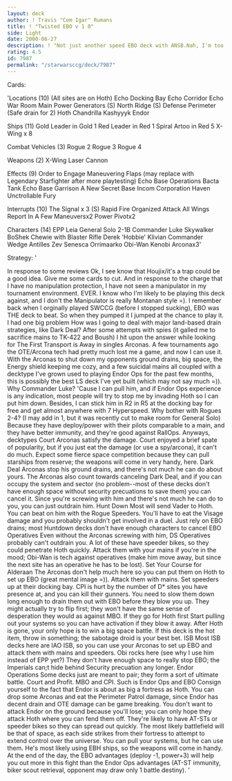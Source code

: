 ```yaml
---
layout: deck
author: ! Travis "Com Igar" Rumans
title: ! "Twisted EBO v 1 0"
side: Light
date: 2000-06-27
description: ! "Not just another speed EBO deck with ANSB.Nah, I'm too sick and twisted for that =)."
rating: 4.5
id: 7987
permalink: "/starwarsccg/deck/7987"
---
```

Cards: 

'Locations (10)
(All sites are on Hoth)
Echo Docking Bay
Echo Corridor
Echo War Room
Main Power Generators (S)
North Ridge (S)
Defense Perimeter (Safe drain for 2)
Hoth
Chandrilla
Kashyyyk
Endor

Ships (11)
Gold Leader in Gold 1
Red Leader in Red 1
Spiral
Artoo in Red 5
X-Wing x 8

Combat Vehicles (3)
Rogue 2
Rogue 3
Rogue 4

Weapons (2)
X-Wing Laser Cannon

Effects (9)
Order to Engage
Maneuvering Flaps (may replace with Legendary Starfighter after more playtesting)
Echo Base Operations
Bacta Tank
Echo Base Garrison
A New Secret Base
Incom Corporation
Haven
Unctrollable Fury

Interrupts (10)
The Signal x 3 (S)
Rapid Fire
Organized Attack
All Wings Report In
A Few Maneuversx2
Power Pivotx2

Characters (14)
EPP Leia
General Solo
2-1B
Commander Luke Skywalker
BoShek
Chewie with Blaster Rifle
Derek 'Hobbie' Klivian
Commander Wedge Antilles
Zev Senesca
Orrimaarko
Obi-Wan Kenobi
Arconax3'

Strategy: '

In response to some reviews
Ok, I see know that Houjix/it's a trap could be a good idea. Give me some cards to cut.
And in response to the charge that I have no manipulation protection, I have not seen a manipulator in my tournament environment. EVER. I know who I'm likely to be playing this deck against, and I don't the Manipulator is really Montanan style =).
I remember back when I orginally played SWCCG (before I stopped sucking), EBO was THE deck to beat. So when they pumped it I jumped at the chance to play it.
I had one big problem How was I going to deal with major land-based drain strategies, like Dark Deal? After some attempts with spies (it galled me to sacrifice mains to TK-422 and Boush) I hit upon the answer while looking for The First Transport is Away in singles Arconas. A few tournaments ago the OTE/Arcona tech had pretty much lost me a game, and now I can use it. With the Arconas to shut down my opponents ground drains, big space, the Energy shield keeping me cozy, and a few suicidal mains all coupled with a decktype I've grown used to playing Endor Ops for the past few months, this is possibly the best LS deck I've yet built (which may not say much =)).
Why Commander Luke? 'Cause I can pull him, and if Endor Ops experience is any indication, most people will try to stop me by invading Hoth so I can put him down. Besides, I can stick him in R2 in R5 at the docking bay for free and get almost anywhere with 7 Hyperspeed.
Why bother with Rogues 2-4? (I may add in 1, but it was recently cut to make room for General Solo) Because they have deploy/power with their pilots comparable to a main, and they have better immunity, and they're good against RallOps.
Anyways, decktypes
Court
	Arconas satisfy the damage. Court enjoyed a brief spate of popularity, but if you just eat the damage (or use a spy/arcona), it can't do much. Expect some fierce space competition because they can pull starships from reserve; the weapons will come in very handy, here.
Dark Deal
	Arconas stop his ground drains, and there's not much he can do about yours. The Arconas also count towards canceling Dark Deal, and if you can occupy the system and sector (no problem--most of these decks don't have enough space without security precuations to save them) you can cancel it. Since you're screwing with him and there's not much he can do to you, you can just outdrain him.
Hunt Down
	Most will send Vader to Hoth. You can beat on him with the Rogue Speeders. You'll have to eat the Visage damage and you probably shouldn't get involved in a duel. Just rely on EBO drains; most Huntdown decks don't have enough characters to cancel EBO
Operatives
	Even without the Arconas screwing with him, DS Operatives probably can't outdrain you. A lot of these have speeder bikes, so they could penetrate Hoth quickly. Attack them with your mains if you're in the mood; Obi-Wan is tech against operatives (make him move away, but since the next site has an operative he has to be lost).
Set Your Course for Alderaan
The Arconas don't help much here so you can put them on Hoth to set up EBO (great mental image =)). Attack them with mains. Set speeders up at their docking bay. CPI is hurt by the number of D* sites you have presence at, and you can kill their gunners. You need to slow them down long enough to drain them out  with EBO before they blow you up. They might actually try to flip first; they won't have the same sense of desperation they would as against MBO. If they go for Hoth first Start pulling out your systems so you can have activation if they blow it away. After Hoth is gone, your only hope is to win a big space battle. If this deck is the hot item, throw in something; the sabotage droid is your best bet.
ISB
Most ISB decks here are IAO ISB, so you can use your Arconas to set up EBO and attack them with mains and speeders. Obi rocks here (see why I use him instead of EPP yet?) They don't have enough space to really stop EBO; the Imperials can;t hide behind Security precuation any longer.
Endor Operations
Some decks just are meant to pair; they form a sort of ultimate battle. Court and Profit. MBO and CPI. Such is Endor Ops and EBO
Consign yourself to the fact that Endor is about as big a fortress as Hoth. You can drop some Arconas and eat the Perimeter Patrol damage, since Endor has decent drain and OTE damage can be game breaking. You don't want to attack Endor on the ground because you'll lose; you can only hope they attack Hoth where you can fend them off. They're likely to have AT-STs or speeder bikes so they can spread out quickly. The most likely battlefield will be that of space, as each side strikes from their fortress to attempt to extend control over the universe. You can pull your systems, but he can use them. He's most likely using EBH ships, so the weapons will come in handy. At the end of the day, the EBO advantages (deploy -1, power+3) will help you out more in this fight than the Endor Ops advantages (AT-ST immunity, biker scout retrieval, opponent may draw only 1 battle destiny).	'
